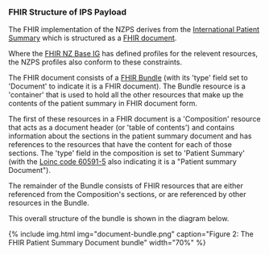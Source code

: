 ### FHIR Structure of IPS Payload

The FHIR implementation of the NZPS derives from the [International Patient Summary](https://build.fhir.org/ig/HL7/fhir-ips/profiles.html) which is structured as a [FHIR document](https://www.hl7.org/fhir/documents.html). 

Where the [FHIR NZ Base IG](https://fhir.org.nz/ig/base/index.html) has defined profiles for the relevent resources, the NZPS profiles also conform to these constraints.

The FHIR document consists of a [FHIR Bundle](https://www.hl7.org/fhir/bundle.html) (with its 'type' field set to 'Document' to indicate it is a FHIR document). The Bundle resource is a 'container' that is used to hold all the other resources that make up the contents of the patient summary in FHIR document form. 

The first of these resources in a FHIR document is a 'Composition' resource that acts as a document header (or 'table of contents') and contains information about the sections in the patient summary document and has references to the resources that have the content for each of those sections. The 'type' field in the composition is set to 'Patient Summary' (with the [Loinc code 60591-5](https://loinc.org/60591-5) also indicating it is a "Patient summary Document"). 

The remainder of the Bundle consists of FHIR resources that are either referenced from the Composition's sections, or are referenced by other resources in the Bundle.  

This overall structure of the bundle is shown in the diagram below. 

{% include img.html img="document-bundle.png" caption="Figure 2: The FHIR Patient Summary Document bundle" width="70%" %}
